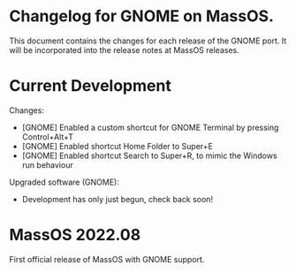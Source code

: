 # Changelog for GNOME on MassOS.
This document contains the changes for each release of the GNOME port. It will be incorporated into the release notes at MassOS releases.

# Current Development
Changes:

- [GNOME] Enabled a custom shortcut for GNOME Terminal by pressing Control+Alt+T
- [GNOME] Enabled shortcut Home Folder to Super+E
- [GNOME] Enabled shortcut Search to Super+R, to mimic the Windows run behaviour 

Upgraded software (GNOME):

- Development has only just begun, check back soon!

# MassOS 2022.08
First official release of MassOS with GNOME support.

